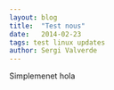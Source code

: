 ```yaml
---
layout: blog
title:  "Test nous"
date:   2014-02-23 
tags: test linux updates
author: Sergi Valverde
---
```

	
Simplemenet hola
